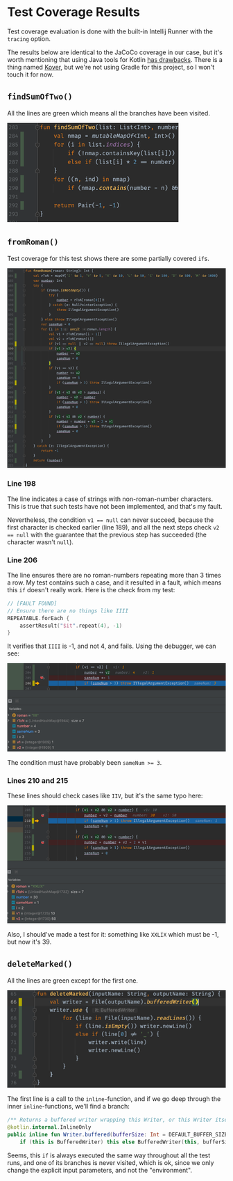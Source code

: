 # Test Coverage Results

Test coverage evaluation is done with the built-in 
Intellij Runner with the `tracing` option.

The results below are identical to the JaCoCo coverage in our case,
but it's worth mentioning that using Java tools for Kotlin 
[has drawbacks](https://www.youtube.com/watch?v=jNu5LY9HIbw&t=215s). 
There is a thing named [Kover](https://github.com/Kotlin/kotlinx-kover),
but we're not using Gradle for this project, so I won't touch it for now. 

## `findSumOfTwo()`

All the lines are green which means all the branches have been visited.

![img.png](img.png)

## `fromRoman()`

Test coverage for this test shows there are some partially covered `if`s. 

![img_2.png](img_2.png)

### Line 198

The line indicates a case of strings with non-roman-number characters. 
This is true that such tests have not been implemented, and that's my fault.

Nevertheless, the condition `v1 == null` can never succeed, because the first
character is checked earlier (line 189), and all the next steps
check `v2 == null` with the guarantee that the previous step has
succeeded (the character wasn't `null`).

### Line 206

The line ensures there are no roman-numbers repeating more than 3 times a row.
My test contains such a case, and it resulted in a fault, which means this `if`
doesn't really work. Here is the check from my test:

```kotlin
// [FAULT FOUND]
// Ensure there are no things like IIII
REPEATABLE.forEach {
    assertResult("$it".repeat(4), -1)
}
```

It verifies that `IIII` is -1, and not 4, and fails. 
Using the debugger, we can see:

![img_3.png](img_3.png)

The condition must have probably been `sameNum >= 3`.

### Lines 210 and 215

These lines should check cases like `IIV`, but it's the same typo here:

![img_4.png](img_4.png)

Also, I should've made a test for it: something like `XXLIX` which must be -1, but now it's 39.

## `deleteMarked()`

All the lines are green except for the first one.

![img_1.png](img_1.png)

The first line is a call to the `inline`-function, 
and if we go deep through the inner `inline`-functions,
we'll find a branch:

```kotlin
/** Returns a buffered writer wrapping this Writer, or this Writer itself if it is already buffered. */
@kotlin.internal.InlineOnly
public inline fun Writer.buffered(bufferSize: Int = DEFAULT_BUFFER_SIZE): BufferedWriter =
    if (this is BufferedWriter) this else BufferedWriter(this, bufferSize)
```

Seems, this `if` is always executed the same way throughout 
all the test runs, and one of its branches is never visited,
which is ok, since we only change the explicit input parameters,
and not the "environment".
